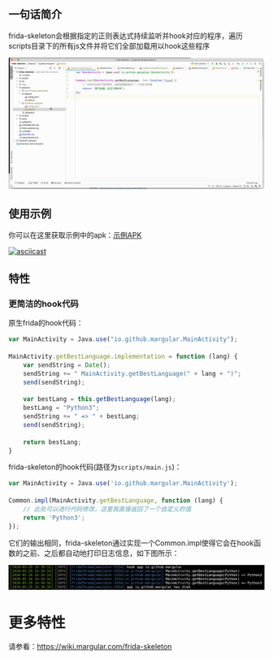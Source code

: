 ## 一句话简介

frida-skeleton会根据指定的正则表达式持续监听并hook对应的程序，遍历scripts目录下的所有js文件并将它们全部加载用以hook这些程序

![frida-skeleton](assets/frida-skeleton.gif)



## 使用示例

你可以在这里获取示例中的apk：[示例APK](https://github.com/Margular/frida-skeleton/releases)

[![asciicast](https://asciinema.org/a/334653.png)](https://asciinema.org/a/334653)



## 特性

### 更简洁的hook代码

原生frida的hook代码：

```javascript
var MainActivity = Java.use("io.github.margular.MainActivity");

MainActivity.getBestLanguage.implementation = function (lang) {
    var sendString = Date();
    sendString += " MainActivity.getBestLanguage(" + lang + ")";
    send(sendString);

    var bestLang = this.getBestLanguage(lang);
    bestLang = "Python3";
    sendString += " => " + bestLang;
    send(sendString);

    return bestLang;
}
```



frida-skeleton的hook代码(路径为`scripts/main.js`)：

```javascript
var MainActivity = Java.use('io.github.margular.MainActivity');

Common.impl(MainActivity.getBestLanguage, function (lang) {
    // 此处可以进行代码修改，这里我直接返回了一个自定义的值
    return 'Python3';
});
```



它们的输出相同，frida-skeleton通过实现一个Common.impl使得它会在hook函数的之前、之后都自动地打印日志信息，如下图所示：

![](./assets/frida-skeleton-style-of-hook.png)



# 更多特性

请参看：https://wiki.margular.com/frida-skeleton

